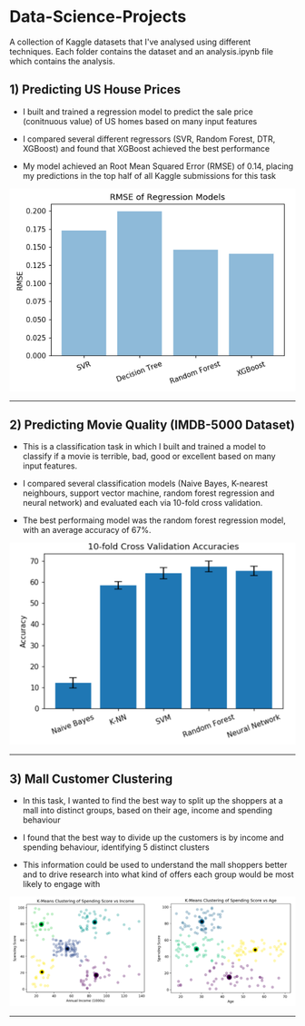 # Data-Science-Projects

A collection of Kaggle datasets that I've analysed using different techniques. Each folder contains the dataset and an analysis.ipynb file which contains the analysis.

## 1) Predicting US House Prices

* I built and trained a regression model to predict the sale price (conitnuous value) of US homes based on many input features

* I compared several different regressors (SVR, Random Forest, DTR, XGBoost) and found that XGBoost achieved the best performance

* My model achieved an Root Mean Squared Error (RMSE) of 0.14, placing my predictions in the top half of all Kaggle submissions for this task

![](/images/house-prices.png)

___

## 2) Predicting Movie Quality (IMDB-5000 Dataset)

* This is a classification task in which I built and trained a model to classify if a movie is terrible, bad, good or excellent based on many input features.

* I compared several classification models (Naive Bayes, K-nearest neighbours, support vector machine, random forest regression and neural network) and evaluated each via 10-fold cross validation.

* The best performaing model was the random forest regression model, with an average accuracy of 67%.

![](/images/imdb-accuracy.png)

___

## 3) Mall Customer Clustering

* In this task, I wanted to find the best way to split up the shoppers at a mall into distinct groups, based on their age, income and spending behaviour

* I found that the best way to divide up the customers is by income and spending behaviour, identifying 5 distinct clusters

* This information could be used to understand the mall shoppers better and to drive research into what kind of offers each group would be most likely to engage with

![](/images/k-means.png)

___